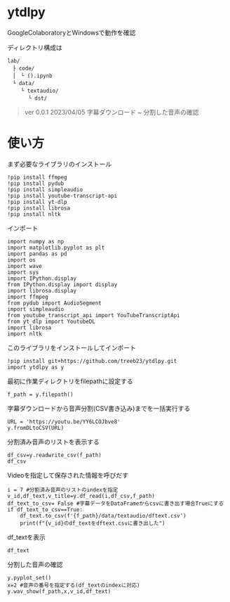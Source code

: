 # ytdlpy
GoogleColaboratoryとWindowsで動作を確認

ディレクトリ構成は
```
lab/
　├ code/
　│　└ ().ipynb
　└ data/
　 　└ textaudio/
    　 └ dst/
```


> ver 0.0.1 2023/04/05 字幕ダウンロード ~ 分割した音声の確認

# 使い方
まず必要なライブラリのインストール
```
!pip install ffmpeg
!pip install pydub
!pip install simpleaudio
!pip install youtube-transcript-api
!pip install yt-dlp
!pip install librosa
!pip install nltk
```
インポート
```
import numpy as np
import matplotlib.pyplot as plt
import pandas as pd
import os
import wave
import sys
import IPython.display
from IPython.display import display
import librosa.display
import ffmpeg
from pydub import AudioSegment
import simpleaudio
from youtube_transcript_api import YouTubeTranscriptApi
from yt_dlp import YoutubeDL
import librosa
import nltk
```
このライブラリをインストールしてインポート
```
!pip install git+https://github.com/treeb23/ytdlpy.git
import ytdlpy as y
```
最初に作業ディレクトリをfilepathに設定する
```
f_path = y.filepath()
```
字幕ダウンロードから音声分割(CSV書き込み)までを一括実行する
```
URL = 'https://youtu.be/YY6LCOJbve8'
y.fromDLtoCSV(URL)
```
分割済み音声のリストを表示する
```
df_csv=y.readwrite_csv(f_path)
df_csv
```
Videoを指定して保存された情報を呼びだす
```
i = 7 #分割済み音声のリストのindexを指定
v_id,df_text,v_title=y.df_read(i,df_csv,f_path)
df_text_to_csv= False #字幕データをDataFrameからcsvに書き出す場合Trueにする
if df_text_to_csv==True:
    df_text.to_csv(f'{f_path}/data/textaudio/dftext.csv')
    print(f"{v_id}のdf_textをdftext.csvに書き出した")
```
df_textを表示
```
df_text
```
分割した音声の確認
```
y.pyplot_set()
x=2 #音声の番号を指定する(df_textのindexに対応)
y.wav_show(f_path,x,v_id,df_text)
```
